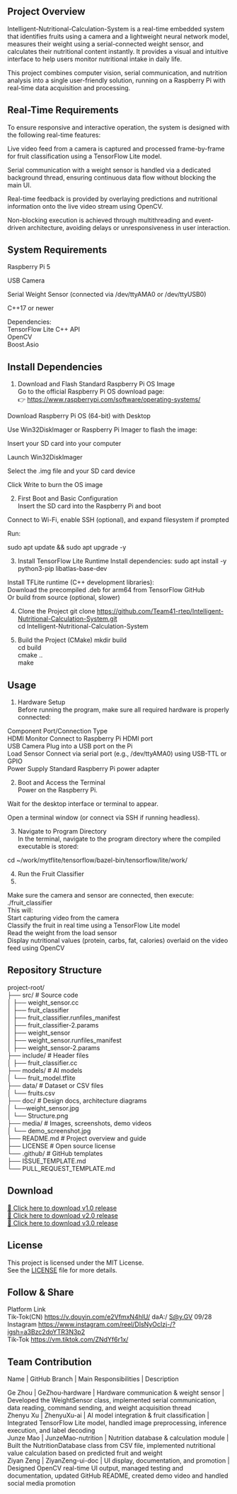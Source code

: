 ## Project Overview

Intelligent-Nutritional-Calculation-System is a real-time embedded system that identifies fruits using a camera and a lightweight neural network model, measures their weight using a serial-connected weight sensor, and calculates their nutritional content instantly. It provides a visual and intuitive interface to help users monitor nutritional intake in daily life.  

This project combines computer vision, serial communication, and nutrition analysis into a single user-friendly solution, running on a Raspberry Pi with real-time data acquisition and processing.  

## Real-Time Requirements  

To ensure responsive and interactive operation, the system is designed with the following real-time features:  

Live video feed from a camera is captured and processed frame-by-frame for fruit classification using a TensorFlow Lite model.  

Serial communication with a weight sensor is handled via a dedicated background thread, ensuring continuous data flow without blocking the main UI.  

Real-time feedback is provided by overlaying predictions and nutritional information onto the live video stream using OpenCV.  

Non-blocking execution is achieved through multithreading and event-driven architecture, avoiding delays or unresponsiveness in user interaction.  

## System Requirements

Raspberry Pi 5  

USB Camera   

Serial Weight Sensor (connected via /dev/ttyAMA0 or /dev/ttyUSB0)  

C++17 or newer  

Dependencies:  
TensorFlow Lite C++ API  
OpenCV  
Boost.Asio  

##  Install Dependencies
1. Download and Flash Standard Raspberry Pi OS Image  
Go to the official Raspberry Pi OS download page:  
👉 https://www.raspberrypi.com/software/operating-systems/    

Download Raspberry Pi OS (64-bit) with Desktop  

Use Win32DiskImager or Raspberry Pi Imager to flash the image:  

Insert your SD card into your computer  

Launch Win32DiskImager  
  
Select the .img file and your SD card device  

Click Write to burn the OS image  

2. First Boot and Basic Configuration  
Insert the SD card into the Raspberry Pi and boot  

Connect to Wi-Fi, enable SSH (optional), and expand filesystem if prompted  

Run:  

sudo apt update && sudo apt upgrade -y

3. Install TensorFlow Lite Runtime
Install dependencies:
sudo apt install -y python3-pip libatlas-base-dev

Install TFLite runtime (C++ development libraries):  
Download the precompiled .deb for arm64 from TensorFlow GitHub  
Or build from source (optional, slower)  

4. Clone the Project
git clone https://github.com/Team41-rtep/Intelligent-Nutritional-Calculation-System.git  
cd Intelligent-Nutritional-Calculation-System  

5. Build the Project (CMake)
mkdir build  
cd build  
cmake ..  
make  

## Usage
 1. Hardware Setup  
Before running the program, make sure all required hardware is properly connected:  


Component	Port/Connection Type  
HDMI Monitor	Connect to Raspberry Pi HDMI port  
USB Camera	Plug into a USB port on the Pi  
Load Sensor	Connect via serial port (e.g., /dev/ttyAMA0) using USB-TTL or GPIO  
Power Supply	Standard Raspberry Pi power adapter  

2. Boot and Access the Terminal  
Power on the Raspberry Pi.  

Wait for the desktop interface or terminal to appear.  

Open a terminal window (or connect via SSH if running headless).   

3. Navigate to Program Directory  
In the terminal, navigate to the program directory where the compiled executable is stored:  

cd ~/work/mytflite/tensorflow/bazel-bin/tensorflow/lite/work/  

4. Run the Fruit Classifier
5. 
Make sure the camera and sensor are connected, then execute:  
./fruit_classifier  
This will:  
Start capturing video from the camera  
Classify the fruit in real time using a TensorFlow Lite model  
Read the weight from the load sensor  
Display nutritional values (protein, carbs, fat, calories) overlaid on the video feed using OpenCV  



## Repository Structure

project-root/  
├── src/                         # Source code                 
│   ├── weight_sensor.cc          
│   ├── fruit_classifier           
│   ├── fruit_classifier.runfiles_manifest  
│   ├── fruit_classifier-2.params  
│   ├── weight_sensor              
│   ├── weight_sensor.runfiles_manifest  
│   ├── weight_sensor-2.params  
├── include/                     # Header files   
│   ├── fruit_classifier.cc   
├── models/                      # AI models  
│   └── fruit_model.tflite        
├── data/                        # Dataset or CSV files  
│   └── fruits.csv                 
├── doc/                         # Design docs, architecture diagrams  
│   └──weight_sensor.jpg     
│   └── Structure.png   
├── media/                       # Images, screenshots, demo videos  
│   └── demo_screenshot.jpg     
├── README.md                    # Project overview and guide  
├── LICENSE                      # Open source license  
└── .github/                     # GitHub templates  
    ├── ISSUE_TEMPLATE.md  
    └── PULL_REQUEST_TEMPLATE.md  

## Download

[🔗 Click here to download v1.0 release](https://github.com/Team41-rtep/Intelligent-Nutritional-Calculation-System/releases/tag/v1.0)  
[🔗 Click here to download v2.0 release](https://github.com/Team41-rtep/Intelligent-Nutritional-Calculation-System/releases/tag/v2.0)  
[🔗 Click here to download v3.0 release](https://github.com/Team41-rtep/Intelligent-Nutritional-Calculation-System/releases/tag/v3.0)  


## License

This project is licensed under the MIT License.    
See the [LICENSE](./LICENSE) file for more details.    

## Follow & Share  
Platform	Link  
Tik-Tok(CN)    https://v.douyin.com/e2VfmxN4hlU/ daA:/ S@y.GV 09/28   
Instagram	https://www.instagram.com/reel/DIsNyOcIzj-/?igsh=a3Bzc2doYTR3N3p2  
Tik-Tok   https://vm.tiktok.com/ZNdYf6r1x/   


## Team Contribution  
Name | GitHub Branch | Main Responsibilities | Description  

Ge Zhou | GeZhou-hardware | Hardware communication & weight sensor | Developed the WeightSensor class, implemented serial communication, data reading, command sending, and weight acquisition thread   
Zhenyu Xu | ZhenyuXu-ai | AI model integration & fruit classification | Integrated TensorFlow Lite model, handled image preprocessing, inference execution, and label decoding   
Junze Mao | JunzeMao-nutrition | Nutrition database & calculation module | Built the NutritionDatabase class from CSV file, implemented nutritional value calculation based on predicted fruit and weight   
Ziyan Zeng | ZiyanZeng-ui-doc | UI display, documentation, and promotion | Designed OpenCV real-time UI output, managed testing and documentation, updated GitHub README, created demo video and handled social media promotion  
